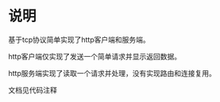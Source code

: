 # 说明

基于tcp协议简单实现了http客户端和服务端。

http客户端仅实现了发送一个简单请求并显示返回数据。

http服务端实现了读取一个请求并处理，没有实现路由和连接复用。

文档见代码注释